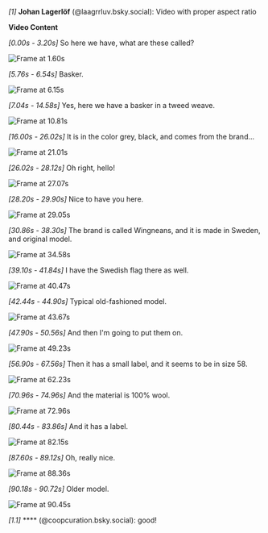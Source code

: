 *[1]* **Johan Lagerlöf** (@laagrrluv.bsky.social):
Video with proper aspect ratio

**Video Content**

*[0.00s - 3.20s]* 
 So here we have, what are these called?

![Frame at 1.60s](media/frames/frame_000_1.60s.jpg)



*[5.76s - 6.54s]* 
 Basker.

![Frame at 6.15s](media/frames/frame_001_6.15s.jpg)



*[7.04s - 14.58s]* 
 Yes, here we have a basker in a tweed weave.

![Frame at 10.81s](media/frames/frame_002_10.81s.jpg)



*[16.00s - 26.02s]* 
 It is in the color grey, black, and comes from the brand...

![Frame at 21.01s](media/frames/frame_003_21.01s.jpg)



*[26.02s - 28.12s]* 
 Oh right, hello!

![Frame at 27.07s](media/frames/frame_004_27.07s.jpg)



*[28.20s - 29.90s]* 
 Nice to have you here.

![Frame at 29.05s](media/frames/frame_005_29.05s.jpg)



*[30.86s - 38.30s]* 
 The brand is called Wingneans, and it is made in Sweden, and original model.

![Frame at 34.58s](media/frames/frame_006_34.58s.jpg)



*[39.10s - 41.84s]* 
 I have the Swedish flag there as well.

![Frame at 40.47s](media/frames/frame_007_40.47s.jpg)



*[42.44s - 44.90s]* 
 Typical old-fashioned model.

![Frame at 43.67s](media/frames/frame_008_43.67s.jpg)



*[47.90s - 50.56s]* 
 And then I'm going to put them on.

![Frame at 49.23s](media/frames/frame_009_49.23s.jpg)



*[56.90s - 67.56s]* 
 Then it has a small label, and it seems to be in size 58.

![Frame at 62.23s](media/frames/frame_010_62.23s.jpg)



*[70.96s - 74.96s]* 
 And the material is 100% wool.

![Frame at 72.96s](media/frames/frame_011_72.96s.jpg)



*[80.44s - 83.86s]* 
 And it has a label.

![Frame at 82.15s](media/frames/frame_012_82.15s.jpg)



*[87.60s - 89.12s]* 
 Oh, really nice.

![Frame at 88.36s](media/frames/frame_013_88.36s.jpg)



*[90.18s - 90.72s]* 
 Older model.

![Frame at 90.45s](media/frames/frame_014_90.45s.jpg)



*[1.1]* **** (@coopcuration.bsky.social):
good!

